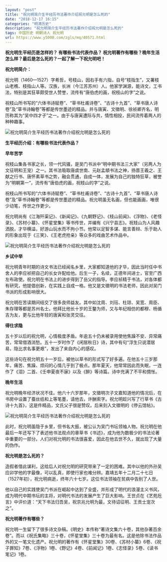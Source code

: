 ```yaml
---
layout: "post"
title: "祝允明简介生平经历书法著作介绍祝允明是怎么死的"
date: "2018-12-17 16:15"
categories: "明清历史"
description: "祝允明简介生平经历书法著作介绍祝允明是怎么死的"
tags: 中国历史 明朝诗人 祝允明
url: https://www.y5000.com/zgls/mq/40571.html
---
```






**祝允明生平经历是怎样的？ **有哪些书法代表作品？ **祝允明著作有哪些？晚年生活怎么样？最后是怎么死的？一起了解一下祝允明吧！******

 **祝允明简介：**

祝允明（1460—1527）字希哲，号枝山，因右手有六指，自号“枝指生”，又署枝山老樵、枝指山人等。汉族，长洲（今江苏苏州）人。他家学渊源，能诗文，工书法，特别是其狂草颇受世人赞誉，流传有“唐伯虎的画，祝枝山的字”之说。

祝枝山所书写的“六体书诗赋卷”、“草书杜甫诗卷”、“古诗十九首”、“草书唐人诗卷”及“草书诗翰卷”等都是传世墨迹的精品。并与唐寅、文徵明、徐祯卿齐名，明历称其为“吴中四才子”之一。由于与唐寅遭际与共，情性相投，民间流传着两人的种种趣事。

![祝允明简介生平经历书法著作介绍祝允明是怎么死的](https://img.y5000.com/uploads/allimg/190124/7afc6d5c4fa836eefd48f02686a4f168.jpg)

 **生平经历介绍：有哪些书法代表作品？**

 **早年苦学**

祝枝山集各书家之长，领一代风骚，是吴门书派中“明中期书法三大家”（另两人为文征明和王宠）之一。其书法吸取唐虞世南、元赵孟頫书法之神，扬晋王羲之、王献之行书、唐怀素草书之势，融会贯通，自成一体，发展为自己的独特狂草，被誉为“明朝第一”，流传有“唐伯虎的画，祝枝山的字”之说。

祝枝山所书写的“六体书诗赋卷”、“草书杜甫诗卷”、“古诗十九首”、“草书唐人诗卷”及“草书诗翰卷”等都是传世墨迹的精品。祝允明虽无名画，但也能画画，唯很少动笔，传世之作更少。

祝允明尚有《江海歼渠记》、《新闻记》、《九朝野记》、《枝山前闻》、《浮物》、《老怪录》、《苏材小纂》、《怀星堂集》等书传世，并编有《兴宁县志》。祝枝山为人风趣洒脱，才华横溢，好游山玩水而不拘小节。他常以足智多谋、能言善辩、乐于助人的形象出现于《三笑》、《王老虎抢亲》等众多的戏曲艺术作品中。

![祝允明简介生平经历书法著作介绍祝允明是怎么死的](https://img.y5000.com/uploads/allimg/190124/3ca88affce90840e283f11a2eb2c63ca.jpg)

 **乡试中举**

祝允明青年时期的诗文书法已经闻名乡里，大家都知道他的才华，因此当时任中书舍人的李应祯把自己的长女许配给他。后生一子，名续，正德年间进士，官至广西左布政使。祝允明在书法上的进步得到了岳父的指导。李应祯精于书法，对各体都有研究，他提倡创新，在实践上自成一格。他又是文徵明的书法老师，因此对吴门书派的形成影响很大。

祝允明在苦读期间结交了很多良师益友。其中如沈周、刘珏、杜琼、吴宽、周臣、朱存理等都是苏州名士。他拜比他长十岁的王鏊为师，又与年纪相仿的都穆、杨循吉为友，更与比他年轻的唐寅和张灵交往。

 **得仕求隐**

五十岁以后的祝允明，心情极度矛盾。年逾五十仍未被录用使他焦躁不安、异常痛苦，常常借酒消愁。五十一岁时作了《闲居秋日》诗，其中有句“浮生只说潜居易，隐比求名事更艰”，发出了来自内心的感叹。

这些诗句在祝允明五十一岁后，被他以草书的形式写了好多遍。在他五十三岁那年，痛苦、焦躁、烦闷的心情几乎到了极点。那年夏天，他常常因此而失眠，一连作了《泪》二首、《壬申夏夜不寐》以及《醉》等诗篇。诗中充满了不平和惆怅。

 **晚年生活**

祝允明晚年经济状况不佳。他六十六岁那年，文徵明次子文嘉知道他的情况后，在书房中设置了蚕丝纸和上等笔墨，请他去，许酬索字。祝允明趁兴写了行草书《古诗十九首》，这是件精品，文氏父子很是赞叹。后来刻入文徵明的《停云馆帖》。

![祝允明简介生平经历书法著作介绍祝允明是怎么死的](https://img.y5000.com/uploads/allimg/190124/063aeb0e937feeb77bf374734aa5431d.jpg)

此时，祝允明虽隐于乡里，但书名大振，被公认为吴门书坛领袖人物。祝允明在他最后一年还写下了表述他书法观点的章草书《书述》，成为他为数极少的书法论著中重要的一部分。人们对祝允明的书法很喜爱，因此在他去世不久，就出现了大量的伪作。

 **祝允明是怎么死的？**

造假者借此谋利，这给后人对祝允明的研究带来了一定的困难。其中以他的外孙吴应卯学他的字最像，可以乱真，即使行家也难分辨。嘉靖五年十二月二十七日（1527年初），祝允明病逝，终年六十七岁。这位书法领袖在贫病中告别了人世。

他以自己的实践使吴门书派在崛起中达到了全盛，并形成了明代的浪漫主义书风，成为明代中期书坛的主将，对明代书法的发展产生了巨大影响。王世贞在《艺苑卮言》中评价道：“天下书法归吾吴，祝京兆允明为最，文待诏征明、王贡士宠次之”。

 **祝允明著作有哪些？**

祝允明一生留下了很多诗文杂稿。《明史》本传称“著诗文集六十卷，其他杂著百余卷”。而以《祝氏集略》三十卷，《怀星堂集》三十卷为最有名。这是他除书法作品外的又一笔文化遗产。祝允明的著作有《怀星堂集》30卷、《苏材小纂》6卷、《祝子罪知》7卷、《浮物》1卷、《野记》4卷、《前闻记》1卷、《志怪录》5卷、《读书笔记》1卷。
